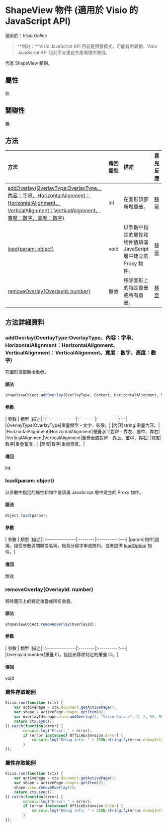 ﻿# <a name="shapeview-object-javascript-api-for-visio"></a>ShapeView 物件 (適用於 Visio 的 JavaScript API)

適用於：_Visio Online_
>**附註：**Visio JavaScript API 目前是預覽模式，可能有所異動。Visio JavaScript API 目前不支援在生產環境中使用。

代表 ShapeView 類別。

## <a name="properties"></a>屬性

無

## <a name="relationships"></a>關聯性
無

## <a name="methods"></a>方法

| 方法           | 傳回類型    |描述| 意見反應|
|:---------------|:--------|:----------|:---|
|[addOverlay(OverlayType:OverlayType、內容：字串、HorizontalAlignment︰HorizontalAlignment、VerticalAlignment：VerticalAlignment、寬度：數字、高度：數字)](#addoverlayoverlaytype-overlaytype-content-string-horizontalalignment-horizontalalignment-verticalalignment-verticalalignment-width-number-height-number)|int|在圖形頂部新增重疊。|[移至](https://github.com/OfficeDev/office-js-docs/issues/new?title=Visio-shapeView-addOverlay)|
|[load(param: object)](#loadparam-object)|void|以參數中指定的屬性和物件值填滿 JavaScript 層中建立的 Proxy 物件。|[移至](https://github.com/OfficeDev/office-js-docs/issues/new?title=Visio-shapeView-load)|
|[removeOverlay(OverlayId: number)](#removeoverlayoverlayid-number)|無效|移除圖形上的特定重疊或所有重疊。|[移至](https://github.com/OfficeDev/office-js-docs/issues/new?title=Visio-shapeView-removeOverlay)|

## <a name="method-details"></a>方法詳細資料


### <a name="addoverlayoverlaytype-overlaytype-content-string-horizontalalignment-horizontalalignment-verticalalignment-verticalalignment-width-number-height-number"></a>addOverlay(OverlayType:OverlayType、內容：字串、HorizontalAlignment︰HorizontalAlignment、VerticalAlignment：VerticalAlignment、寬度︰數字、高度︰數字)
在圖形頂部新增重疊。

#### <a name="syntax"></a>語法
```js
shapeViewObject.addOverlay(OverlayType, Content, HorizontalAlignment, VerticalAlignment, Width, Height);
```

#### <a name="parameters"></a>參數
| 參數	       | 類型    |描述|
|:---------------|:--------|:----------|:---|
|OverlayType|OverlayType|重疊類型 - 文字、影像。|
|內容|string|重疊內容。|
|HorizontalAlignment|HorizontalAlignment|重疊水平對齊 - 靠左、置中、靠右|
|VerticalAlignment|VerticalAlignment|重疊垂直對齊 - 靠上、置中、靠右|
|寬度|數字|重疊寬度。|
|高度|數字|重疊高度。|

#### <a name="returns"></a>傳回
Int

### <a name="loadparam-object"></a>load(param: object)
以參數中指定的屬性和物件值填滿 JavaScript 層中建立的 Proxy 物件。

#### <a name="syntax"></a>語法
```js
object.load(param);
```

#### <a name="parameters"></a>參數
| 參數	       | 類型    |描述|
|:---------------|:--------|:----------|:---|
|param|物件|選用。接受參數與關聯性名稱，做為分隔字串或陣列。或者提供 [loadOption](loadoption.md) 物件。|

#### <a name="returns"></a>傳回
無效

### <a name="removeoverlayoverlayid-number"></a>removeOverlay(OverlayId: number)
移除圖形上的特定重疊或所有重疊。

#### <a name="syntax"></a>語法
```js
shapeViewObject.removeOverlay(OverlayId);
```

#### <a name="parameters"></a>參數
| 參數	       | 類型    |描述|
|:---------------|:--------|:----------|:---|
|OverlayId|number|重疊 ID。從圖形移除特定的重疊 ID。|

#### <a name="returns"></a>傳回
void

### <a name="property-access-examples"></a>屬性存取範例
```js
Visio.run(function (ctx) { 
    var activePage = ctx.document.getActivePage();
    var shape = activePage.shapes.getItem(0);
    var overlayId=shape.view.addOverlay(1, "Visio Online", 2, 2, 50, 50);
    return ctx.sync();
}).catch(function(error) {
        console.log("Error: " + error);
        if (error instanceof OfficeExtension.Error) {
            console.log("Debug info: " + JSON.stringify(error.debugInfo));
        }
});
```

### <a name="property-access-examples"></a>屬性存取範例
```js
Visio.run(function (ctx) { 
    var activePage = ctx.document.getActivePage();
    var shape = activePage.shapes.getItem(0);
    shape.view.removeOverlay(1);
    return ctx.sync();
}).catch(function(error) {
        console.log("Error: " + error);
        if (error instanceof OfficeExtension.Error) {
            console.log("Debug info: " + JSON.stringify(error.debugInfo));
        }
});
```
